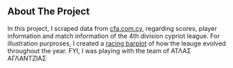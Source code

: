 ## About The Project

In this project, I scraped data from [cfa.com.cy](https://www.cfa.com.cy/Gr/competitions/33715608), regarding scores, player information and match information of the 4th division cypriot league. 
For illustration purproses, I created a [racing barplot](https://apapan08.shinyapps.io/racingplot) of how the leauge evolved throughout the year. FYI, I was playing with the team of ΑΤΛΑΣ ΑΓΛΑΝΤΖΙΑΣ 
